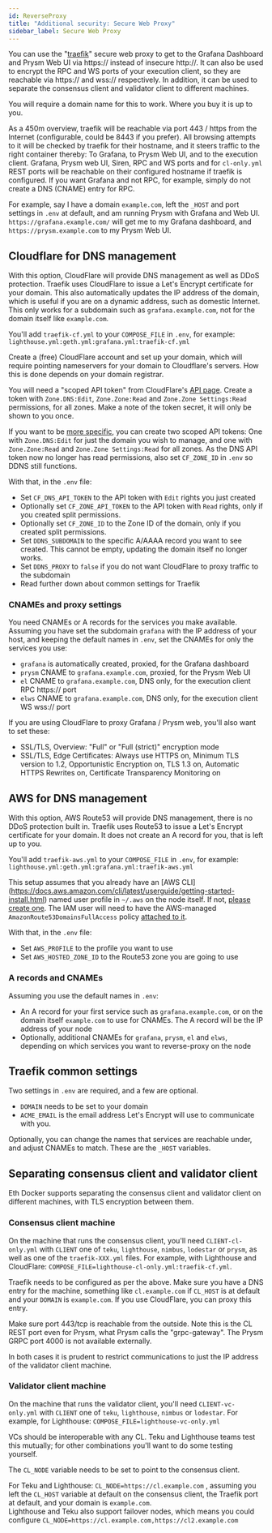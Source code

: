```yaml
---
id: ReverseProxy
title: "Additional security: Secure Web Proxy"
sidebar_label: Secure Web Proxy
---
```


You can use the "[traefik](https://traefik.io/)" secure web proxy to get to the Grafana Dashboard and Prysm Web UI via
https:// instead of insecure http://. It can also be used to encrypt the RPC and WS ports of your execution client, so
they are reachable via https:// and wss:// respectively. In addition, it can be used to separate the consensus client
and validator client to different machines.

You will require a domain name for this to work. Where you buy it is up to you.

As a 450m overview, traefik will be reachable via port 443 / https from the Internet (configurable, could be 8443 if
you prefer). All browsing attempts to it will be checked by traefik for their hostname, and it steers traffic to the
right container thereby: To Grafana, to Prysm Web UI, and to the execution client. Grafana, Prysm web UI, Siren,
RPC and WS ports and for `cl-only.yml` REST ports will be reachable on their configured hostname if traefik
is configured. If you want Grafana and not RPC, for example, simply do not create a DNS (CNAME) entry for RPC.

For example, say I have a domain `example.com`, left the `_HOST` and port settings in `.env` at default, and am running
Prysm with Grafana and Web UI.  `https://grafana.example.com/` will get me to my Grafana dashboard, and
`https://prysm.example.com` to my Prysm Web UI.

## Cloudflare for DNS management

With this option, CloudFlare will provide DNS management as well as DDoS protection. Traefik uses CloudFlare to issue a
Let's Encrypt certificate for your domain. This also automatically updates the IP address of the domain, which is
useful if you are on a dynamic address, such as domestic Internet. This only works for a subdomain such as
`grafana.example.com`, not for the domain itself like `example.com`.

You'll add `traefik-cf.yml` to your `COMPOSE_FILE` in `.env`, for example:
`lighthouse.yml:geth.yml:grafana.yml:traefik-cf.yml`

Create a (free) CloudFlare account and set up your domain, which will require pointing nameservers for your domain to
Cloudflare's servers. How this is done depends on your domain registrar.

You will need a "scoped API token" from CloudFlare's [API page](https://dash.cloudflare.com/profile/api-tokens). Create
a token with `Zone.DNS:Edit`, `Zone.Zone:Read` and `Zone.Zone Settings:Read` permissions, for all zones. Make a note of
the token secret, it will only be shown to you once.

If you want to be [more specific](https://go-acme.github.io/lego/dns/cloudflare/), you can create two scoped API
tokens: One with `Zone.DNS:Edit` for just the domain you wish to manage, and one with `Zone.Zone:Read` and
`Zone.Zone Settings:Read` for all zones. As the DNS API token now no longer has read permissions, also set
`CF_ZONE_ID` in `.env` so DDNS still functions.

With that, in the `.env` file:
- Set `CF_DNS_API_TOKEN` to the API token with `Edit` rights you just created
- Optionally set `CF_ZONE_API_TOKEN` to the API token with `Read` rights, only if you created split permissions.
- Optionally set `CF_ZONE_ID` to the Zone ID of the domain, only if you created split permissions.
- Set `DDNS_SUBDOMAIN` to the specific A/AAAA record you want to see created. This cannot be empty, updating the domain
itself no longer works.
- Set `DDNS_PROXY` to `false` if you do not want CloudFlare to proxy traffic to the subdomain
- Read further down about common settings for Traefik

### CNAMEs and proxy settings

You need CNAMEs or A records for the services you make available. Assuming you have set the subdomain `grafana` with
the IP address of your host, and keeping the default names in `.env`, set the CNAMEs for only the services you use:

- `grafana` is automatically created, proxied, for the Grafana dashboard
- `prysm` CNAME to `grafana.example.com`, proxied, for the Prysm Web UI
- `el` CNAME to `grafana.example.com`, DNS only, for the execution client RPC https:// port
- `elws` CNAME to `grafana.example.com`, DNS only, for the execution client WS wss:// port

If you are using CloudFlare to proxy Grafana / Prysm web, you'll also want to set these:

- SSL/TLS, Overview: "Full" or "Full (strict)" encryption mode
- SSL/TLS, Edge Certificates: Always use HTTPS on, Minimum TLS version to 1.2, Opportunistic Encryption on, TLS 1.3 on,
Automatic HTTPS Rewrites on, Certificate Transparency Monitoring on

## AWS for DNS management

With this option, AWS Route53 will provide DNS management, there is no DDoS protection built in. Traefik uses
Route53 to issue a Let's Encrypt certificate for your domain. It does not create an A record for you, that is left
up to you.

You'll add `traefik-aws.yml` to your `COMPOSE_FILE` in `.env`, for example:
`lighthouse.yml:geth.yml:grafana.yml:traefik-aws.yml`

This setup assumes that you already have an [AWS CLI]
(https://docs.aws.amazon.com/cli/latest/userguide/getting-started-install.html) named user profile in `~/.aws` on the
node itself. If not, [please create one](https://docs.aws.amazon.com/cli/latest/userguide/cli-configure-profiles.html).
The IAM user will need to have the AWS-managed `AmazonRoute53DomainsFullAccess` policy
[attached to it](https://docs.aws.amazon.com/IAM/latest/UserGuide/access_policies_manage-attach-detach.html).

With that, in the `.env` file:
- Set `AWS_PROFILE` to the profile you want to use
- Set `AWS_HOSTED_ZONE_ID` to the Route53 zone you are going to use

### A records and CNAMEs

Assuming you use the default names in `.env`:

- An A record for your first service such as `grafana.example.com`, or on the domain itself `example.com` to use for
CNAMEs. The A record will be the IP address of your node
- Optionally, additional CNAMEs for `grafana`, `prysm`, `el` and `elws`, depending on which services you want to
reverse-proxy on the node

## Traefik common settings

Two settings in `.env` are required, and a few are optional.

- `DOMAIN` needs to be set to your domain
- `ACME_EMAIL` is the email address Let's Encrypt will use to communicate with you.

Optionally, you can change the names that services are reachable under, and adjust CNAMEs to match. These are the
`_HOST` variables.

## Separating consensus client and validator client

Eth Docker supports separating the consensus client and validator client on different machines, with TLS encryption
between them.

### Consensus client machine

On the machine that runs the consensus client, you'll need `CLIENT-cl-only.yml` with `CLIENT` one of `teku`,
`lighthouse`, `nimbus`, `lodestar` or `prysm`, as well as one of the `traefik-XXX.yml` files. For example, with
Lighthouse and CloudFlare: `COMPOSE_FILE=lighthouse-cl-only.yml:traefik-cf.yml`.

Traefik needs to be configured as per the above. Make sure you have a DNS entry for the machine, something like
`cl.example.com` if `CL_HOST` is at default and your `DOMAIN` is `example.com`. If you use CloudFlare, you can proxy
this entry.

Make sure port 443/tcp is reachable from the outside. Note this is the CL REST port even for Prysm, what Prysm calls
the "grpc-gateway". The Prysm GRPC port 4000 is not available externally.

In both cases it is prudent to restrict communications to just the IP address of the validator client machine.

### Validator client machine

On the machine that runs the validator client, you'll need `CLIENT-vc-only.yml` with `CLIENT` one of `teku`,
`lighthouse`, `nimbus` or `lodestar`. For example, for Lighthouse: `COMPOSE_FILE=lighthouse-vc-only.yml`

VCs should be interoperable with any CL. Teku and Lighthouse teams test this mutually; for other combinations you'll
want to do some testing yourself.

The `CL_NODE` variable needs to be set to point to the consensus client.

For Teku and Lighthouse: `CL_NODE=https://cl.example.com` , assuming you left the `CL_HOST` variable at default on the
consensus client, the Traefik port at default, and your domain is `example.com`.  
Lighthouse and Teku also support failover nodes, which means you could configure
`CL_NODE=https://cl.example.com,https://cl2.example.com`

